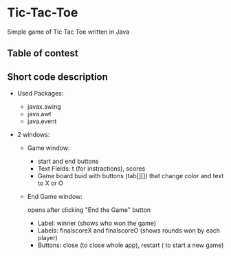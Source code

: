 # Tic-Tac-Toe
Simple game of Tic Tac Toe written in Java

## Table of contest 

## Short code description
* Used Packages:
  - javax.swing
  - java.awt
  - java.event

* 2 windows:
  - Game window:
    * start and end buttons
    * Text Fields: t (for instractions), scores
    * Game board buid with buttons (tab[][]) that change color and text to X or O
    
    
   - End Game window:
    
      opens after clicking "End the Game" button
      * Label: winner (shows who won the game)
      * Labels: finalscoreX and finalscoreO (shows rounds won by each player)
      * Buttons: close (to close whole app), restart ( to start a new game)
